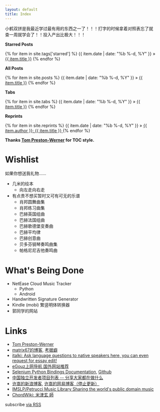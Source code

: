 ```yaml
---
layout: default
title: Index
---
```


小鹤双拼是我最近学过最有用的东西之一了！！！打字的时候拿着对照表忘了就
查一周就学会了！！投入产出比极大！！！

**Starred Posts**

{% for item in site.tags['starred'] %}
  <span>{{ item.date | date: "%b %-d, %Y" }}</span>
  &raquo;
  <a href="{{ item.url | prepend: site.baseurl}}">{{ item.title }}</a>
{% endfor %}

**All Posts**

{% for item in site.posts %}
  <span>{{ item.date | date: "%b %-d, %Y" }}</span>
  &raquo;
  <a href="{{ item.url | prepend: site.baseurl}}">{{ item.title }}</a>
{% endfor %}

**Tabs**

{% for item in site.tabs %}
  <span>{{ item.date | date: "%b %-d, %Y" }}</span>
  &raquo;
  <a href="{{ item.url | prepend: site.baseurl}}">{{ item.title }}</a>
{% endfor %}

**Reprints**

{% for item in site.reprints %}
  <span>{{ item.date | date: "%b %-d, %Y" }}</span>
  &raquo;
  <a href="{{ item.url | prepend: site.baseurl}}">
    {{ item.author }}: {{ item.title }}
  </a>
{% endfor %}

**Thanks [Tom Preston-Werner](http://tom.preston-werner.com/) for TOC style.**

# Wishlist

如果你想送我礼物……

- 几米的绘本
  - 向左走向右走
- 有点贵不想买暂时又可有可无的乐谱
  - 肖邦圆舞曲集
  - 肖邦练习曲集
  - 巴赫英国组曲
  - 巴赫法国组曲
  - 巴赫歌德堡变奏曲
  - 巴赫平均律
  - 巴赫创意曲
  - 贝多芬钢琴奏鸣曲集
  - 帕格尼尼吉他奏鸣曲

# What's Being Done

- NetEase Cloud Music Tracker
  - Python
  - Android
- Handwritten Signature Generator
- Kindle (mobi) 繁竖明体转换器
- 郭同学的网站

# Links

- [Tom Preston-Werner](http://tom.preston-werner.com/)
- [matrix67的博客](http://www.matrix67.com/),
  [考据癖](http://localhost-8080.com/)
- [italki: Ask language questions to native speakers here, you can
  even request for essay edit!](https://www.italki.com/)
- [eGouz上网导航 国外网站推荐](http://www.egouz.com/)
- [Selenium Python Bindings
  Documentation](https://selenium-python.readthedocs.io),
  [Github](https://github.com/baijum/selenium-python)
- [中国独立开发者项目列表 -- 分享大家都在做什么](https://github.com/1c7/chinese-independent-developer)
- [许嵩的新浪博客](http://blog.sina.com.cn/vae),
  [许嵩的网易博客（停止更新）](http://vaevip.blog.163.com/)
- [IMSLP/Petrucci Music Library Sharing the world's public domain
  music](https://cn.imslp.org/)
- [ChordWiki: 米津玄
  師](https://ja.chordwiki.org/tag/%E7%B1%B3%E6%B4%A5%E7%8E%84%E5%B8%AB)

<p class="rss-subscribe">subscribe <a href="{{ "/feed.xml" | prepend: site.baseurl }}">via RSS</a></p>
